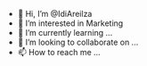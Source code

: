 - 👋 Hi, I’m @IdiAreilza
- 👀 I’m interested in Marketing
- 🌱 I’m currently learning ...
- 💞️ I’m looking to collaborate on ...
- 📫 How to reach me ...

<!---
IdiAreilza/IdiAreilza is a ✨ special ✨ repository because its `README.md` (this file) appears on your GitHub profile.
You can click the Preview link to take a look at your changes.
--->
